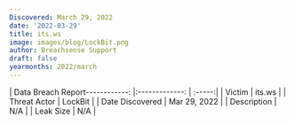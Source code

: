 ```yaml
---
Discovered: March 29, 2022
date: '2022-03-29'
title: its.ws
image: images/blog/LockBit.png
author: Breachsense Support
draft: false
yearmonths: 2022/march
---
```


| Data Breach Report------------:   |:-------------:    | :-----:|
| Victim    | its.ws      | 
| Threat Actor    | LockBit      | 
| Date Discovered    | Mar 29, 2022      | 
| Description    | N/A      | 
| Leak Size    | N/A      | 

